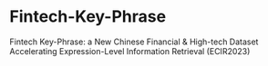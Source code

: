 # Fintech-Key-Phrase
Fintech Key-Phrase: a New Chinese Financial &amp; High-tech Dataset Accelerating Expression-Level Information Retrieval (ECIR2023)
